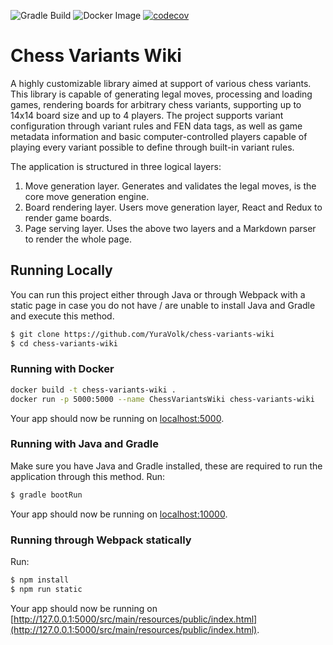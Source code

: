 ![Gradle Build](https://github.com/YuraVolk/chess-variants-wiki/actions/workflows/gradle-build.yml/badge.svg)
![Docker Image](https://github.com/YuraVolk/chess-variants-wiki/actions/workflows/docker-image.yml/badge.svg)
[![codecov](https://codecov.io/gh/YuraVolk/chess-variants-wiki/graph/badge.svg?token=R9I7ISNHJ4)](https://codecov.io/gh/YuraVolk/chess-variants-wiki)
# Chess Variants Wiki

A highly customizable library aimed at support of various chess variants.
This library is capable of generating legal moves, processing and loading games, rendering boards for arbitrary chess variants, supporting up to 14x14 board size and up to 4 players. The project supports variant configuration through variant rules and FEN data tags, as well as game metadata information and basic computer-controlled players capable of playing every variant possible to define through built-in variant rules.

The application is structured in three logical layers:
1. Move generation layer. Generates and validates the legal moves, is the core move generation engine.
2. Board rendering layer. Users move generation layer, React and Redux to render game boards.
3. Page serving layer. Uses the above two layers and a Markdown parser to render the whole page.

## Running Locally

You can run this project either through Java or through Webpack with a static page in case you do not have / are unable to install Java and Gradle and execute this method.
```sh
$ git clone https://github.com/YuraVolk/chess-variants-wiki
$ cd chess-variants-wiki
```

### Running with Docker
```sh
docker build -t chess-variants-wiki .
docker run -p 5000:5000 --name ChessVariantsWiki chess-variants-wiki
```

Your app should now be running on [localhost:5000](http://localhost:5000/).

### Running with Java and Gradle

Make sure you have Java and Gradle installed, these are required to run the application through this method. 
Run:
```sh
$ gradle bootRun
```

Your app should now be running on [localhost:10000](http://localhost:10000/).

### Running through Webpack statically

Run:
```sh
$ npm install
$ npm run static
```

Your app should now be running on [http://127.0.0.1:5000/src/main/resources/public/index.html](http://127.0.0.1:5000/src/main/resources/public/index.html).
